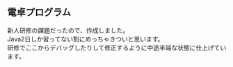 ## 電卓プログラム
新人研修の課題だったので、作成しました。<br>
Java2日しか習ってない割にめっちゃきついと思います。<br>
研修でここからデバッグしたりして修正するように中途半端な状態に仕上げています。<br>
